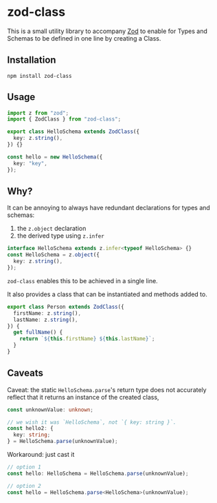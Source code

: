 # zod-class

This is a small utility library to accompany [Zod](https://github.com/colinhacks/zod) to enable for Types and Schemas to be defined in one line by creating a Class.

## Installation

```
npm install zod-class
```

## Usage

```ts
import z from "zod";
import { ZodClass } from "zod-class";

export class HelloSchema extends ZodClass({
  key: z.string(),
}) {}

const hello = new HelloSchema({
  key: "key",
});
```

## Why?

It can be annoying to always have redundant declarations for types and schemas:

1. the `z.object` declaration
2. the derived type using `z.infer`

```ts
interface HelloSchema extends z.infer<typeof HelloSchema> {}
const HelloSchema = z.object({
  key: z.string(),
});
```

`zod-class` enables this to be achieved in a single line.

It also provides a class that can be instantiated and methods added to.

```ts
export class Person extends ZodClass({
  firstName: z.string(),
  lastName: z.string(),
}) {
  get fullName() {
    return `${this.firstName} ${this.lastName}`;
  }
}
```

## Caveats

Caveat: the static `HelloSchema.parse`'s return type does not accurately reflect that it returns an instance of the created class,

```ts
const unknownValue: unknown;

// we wish it was `HelloSchema`, not `{ key: string }`.
const hello2: {
  key: string;
} = HelloSchema.parse(unknownValue);
```

Workaround: just cast it

```ts
// option 1
const hello: HelloSchema = HelloSchema.parse(unknownValue);

// option 2
const hello = HelloSchema.parse<HelloSchema>(unknownValue);
```
